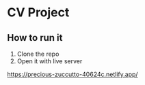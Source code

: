 # CV Project

## How to run it

1. Clone the repo
2. Open it with live server

https://precious-zuccutto-40624c.netlify.app/